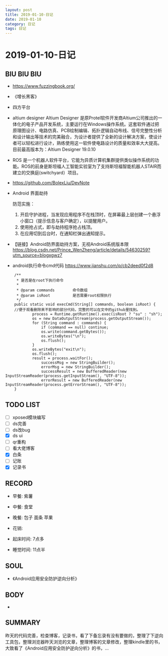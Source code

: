 ```yaml
---
layout: post
title: 2019-01-10-日记
date: 2019-01-10
category: 日记
tags: 日记
---
```

# 2019-01-10-日记
## BIU BIU BIU
- https://www.fuzzingbook.org/
- 《增长黑客》
- 四方平台
- altium designer
Altium Designer 是原Protel软件开发商Altium公司推出的一体化的电子产品开发系统，主要运行在Windows操作系统。这套软件通过把原理图设计、电路仿真、PCB绘制编辑、拓扑逻辑自动布线、信号完整性分析和设计输出等技术的完美融合，为设计者提供了全新的设计解决方案，使设计者可以轻松进行设计，熟练使用这一软件使电路设计的质量和效率大大提高。目前最高版本为：Altium Designer 19.0.10  

- ROS
是一个机器人软件平台，它能为异质计算机集群提供类似操作系统的功能。ROS的前身是斯坦福人工智能实验室为了支持斯坦福智能机器人STAIR而建立的交换庭(switchyard）项目。  
- https://github.com/BolexLiu/DevNote

- Android 界面劫持

	防范实施： 
	1. 开启守护进程，当发现应用程序不在栈顶时，在屏幕最上层创建一个悬浮小窗口（提示信息与客户确定），以提醒用户。 
	2. 使用抢占式，即与劫持程序抢占栈顶。 
	3. 在应用切到后台时，在通知栏弹出通知提示。 
- 【链接】Android防界面劫持方案，无视Android系统版本限
https://blog.csdn.net/Prince_WenZheng/article/details/54630259?utm_source=blogxgwz7

- android执行命令cmd代码 https://www.jianshu.com/p/cb2deed0f2d8

```
	/**
     * 是否是在root下执行命令
     *
     * @param commands        命令数组
     * @param isRoot          是否需要root权限执行
     */
    public static void execCmd(String[] commands, boolean isRoot) {
    //便于观看删除来不影响的部分代码，完整的可以在文中的github里找到。
            process = Runtime.getRuntime().exec(isRoot ? "su" : "sh");
            os = new DataOutputStream(process.getOutputStream());
            for (String command : commands) {
                if (command == null) continue;
                os.write(command.getBytes());
                os.writeBytes("\n");
                os.flush();
            }
            os.writeBytes("exit\n");
            os.flush();
            result = process.waitFor();
                successMsg = new StringBuilder();
                errorMsg = new StringBuilder();
                successResult = new BufferedReader(new InputStreamReader(process.getInputStream(), "UTF-8"));
                errorResult = new BufferedReader(new InputStreamReader(process.getErrorStream(), "UTF-8"));
    }
```

## TODO LIST
- [ ] xposed模块编写
- [ ] ds完善
- [ ] ds改bug
- [x] ds ui
- [ ] qr重构
- [ ] 看大佬博客
- [x] 白条
- [ ] 记账
- [x] 记录书
 
## RECORD
- 早餐:  紫薯
- 中餐:  食堂
- 晚餐:  包子 面条 苹果
 
- 花销:  
 
- 起床时间:  7点多
- 睡觉时间:  11点半
 
## SOUL
- 《Android应用安全防护逆向分析》
 
## BODY
- 
 
## SUMMARY
 昨天的代码完善，检查博客，记录书，看了下备忘录有没有要做的，整理了下逆向工具包，整理浏览器昨天浏览的文章，整理博客的文章修改，整理kindle里的书，大致看了《Android应用安全防护逆向分析》的书，...
 
